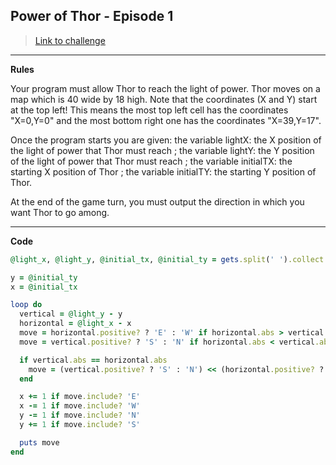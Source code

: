 ## Power of Thor - Episode 1

> [Link to challenge](https://www.codingame.com/ide/puzzle/power-of-thor-episode-1)

---

**Rules**

Your program must allow Thor to reach the light of power. Thor moves on a map which is 40 wide by 18 high. Note that the coordinates (X and Y) start at the top left! This means the most top left cell has the coordinates "X=0,Y=0" and the most bottom right one has the coordinates "X=39,Y=17".

Once the program starts you are given: the variable lightX: the X position of the light of power that Thor must reach ; the variable lightY: the Y position of the light of power that Thor must reach ; the variable initialTX: the starting X position of Thor ; the variable initialTY: the starting Y position of Thor.

At the end of the game turn, you must output the direction in which you want Thor to go among.

---

**Code**

```ruby
@light_x, @light_y, @initial_tx, @initial_ty = gets.split(' ').collect { |x| x.to_i }

y = @initial_ty
x = @initial_tx

loop do
  vertical = @light_y - y
  horizontal = @light_x - x
  move = horizontal.positive? ? 'E' : 'W' if horizontal.abs > vertical.abs
  move = vertical.positive? ? 'S' : 'N' if horizontal.abs < vertical.abs

  if vertical.abs == horizontal.abs
    move = (vertical.positive? ? 'S' : 'N') << (horizontal.positive? ? 'E' : 'W')
  end

  x += 1 if move.include? 'E'
  x -= 1 if move.include? 'W'
  y -= 1 if move.include? 'N'
  y += 1 if move.include? 'S'

  puts move
end
```
